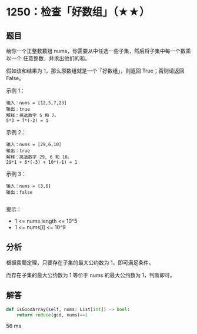 # 1250：检查「好数组」（★★）


## 题目

给你一个正整数数组 nums，你需要从中任选一些子集，然后将子集中每一个数乘以一个 任意整数，并求出他们的和。

假如该和结果为 1，那么原数组就是一个「好数组」，则返回 True；否则请返回 False。


示例 1：

    输入：nums = [12,5,7,23]
    输出：true
    解释：挑选数字 5 和 7。
    5*3 + 7*(-2) = 1

示例 2：
    
    输入：nums = [29,6,10]
    输出：true
    解释：挑选数字 29, 6 和 10。
    29*1 + 6*(-3) + 10*(-1) = 1

示例 3：
    
    输入：nums = [3,6]
    输出：false
     

提示：
- 1 <= nums.length <= 10^5
- 1 <= nums[i] <= 10^9


## 分析

根据裴蜀定理，只要存在子集的最大公约数为 1，即可满足条件。

而存在子集的最大公约数为 1 等价于 nums 的最大公约数为 1，判断即可。

## 解答

```python
def isGoodArray(self, nums: List[int]) -> bool:
    return reduce(gcd, nums)==1
```
56 ms

